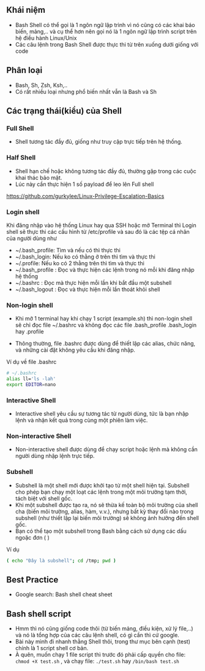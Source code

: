 ## Khái niệm
- Bash Shell có thể gọi là 1 ngôn ngữ lập trình vì nó cũng có các khai báo biến, mảng,.. và cụ thể hơn nên gọi nó là 1 ngôn ngữ lập trình script trên hệ điều hành Linux/Unix
- Các câu lệnh trong Bash Shell được thực thi từ trên xuống dưới giống với code

## Phân loại
- Bash, Sh, Zsh, Ksh,..
- Có rất nhiều loại nhưng phổ biến nhất vẫn là Bash và Sh

## Các trạng thái(kiểu) của Shell
### Full Shell
- Shell tương tác đầy đủ, giống như truy cập trực tiếp trên hệ thống.

### Half Shell
- Shell hạn chế hoặc không tương tác đầy đủ, thường gặp trong các cuộc khai thác bảo mật.
- Lúc này cần thực hiện 1 số payload để leo lên Full shell

https://github.com/gurkylee/Linux-Privilege-Escalation-Basics

### Login shell
Khi đăng nhập vào hệ thống Linux hay qua SSH hoặc mở Terminal thì Login shell sẽ thực thi các cấu hình từ /etc/profile và sau đó là các tệp cá nhân của người dùng như 
- ~/.bash_profile: Tìm và nếu có thì thực thi
- ~/.bash_login: Nếu ko có thằng ở trên thì tìm và thực thi
- ~/.profile: Nếu ko có 2 thằng trên thì tìm và thực thi
- ~/.bash_profile : Đọc và thực hiện các lệnh trong nó mỗi khi đăng nhập hệ thống
- ~/.bashrc : Đọc mà thực hiện mỗi lần khi bắt đầu một subshell
- ~/.bash_logout : Đọc và thực hiện mỗi lần thoát khỏi shell

### Non-login shell
- Khi mở 1 terminal hay khi chạy 1 script (example.sh) thì non-login shell sẽ chỉ đọc file ~/.bashrc và không đọc các file .bash_profile .bash_login hay .profile

- Thông thường, file .bashrc được dùng để thiết lập các alias, chức năng, và những cài đặt không yêu cầu khi đăng nhập.

Ví dụ về file .bashrc
```bash
# ~/.bashrc
alias ll='ls -lah'
export EDITOR=nano
```

### Interactive Shell
- Interactive shell yêu cầu sự tương tác từ người dùng, tức là bạn nhập lệnh và nhận kết quả trong cùng một phiên làm việc.

### Non-interactive Shell
- Non-interactive shell được dùng để chạy script hoặc lệnh mà không cần người dùng nhập lệnh trực tiếp.

### Subshell
- Subshell là một shell mới được khởi tạo từ một shell hiện tại. Subshell cho phép bạn chạy một loạt các lệnh trong một môi trường tạm thời, tách biệt với shell gốc. 
- Khi một subshell được tạo ra, nó sẽ thừa kế toàn bộ môi trường của shell cha (biến môi trường, alias, hàm, v.v.), nhưng bất kỳ thay đổi nào trong subshell (như thiết lập lại biến môi trường) sẽ không ảnh hưởng đến shell gốc.
- Bạn có thể tạo một subshell trong Bash bằng cách sử dụng các dấu ngoặc đơn ( )

Ví dụ
```bash
( echo "Đây là subshell"; cd /tmp; pwd )
```

## Best Practice
* Google search: Bash shell cheat sheet

## Bash shell script
- Hmm thì nó cũng giống code thôi (từ biến mảng, điều kiện, xử lý file,..) và nó là tổng hợp của các câu lệnh shell, có gì cần thì cứ google. 
- Bài này mình đi nhanh thằng Shell thôi, trong thư mục bên cạnh (test) chính là 1 script shell cơ bản.
- À quên, muốn chạy 1 file script thì trước đó phải cấp quyền cho file: `chmod +X test.sh` , và chạy file: `./test.sh` hay `/bin/bash test.sh`